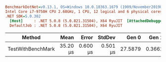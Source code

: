 ``` ini

BenchmarkDotNet=v0.13.1, OS=Windows 10.0.18363.1679 (1909/November2019Update/19H2)
Intel Core i7-9750H CPU 2.60GHz, 1 CPU, 12 logical and 6 physical cores
.NET SDK=5.0.302
  [Host]     : .NET 5.0.8 (5.0.821.31504), X64 RyuJIT  [AttachedDebugger]
  DefaultJob : .NET 5.0.8 (5.0.821.31504), X64 RyuJIT


```
|            Method |     Mean |    Error |   StdDev |   Gen 0 |  Gen 1 | Allocated |
|------------------ |---------:|---------:|---------:|--------:|-------:|----------:|
| TestWithBenchMark | 35.20 μs | 0.600 μs | 0.501 μs | 27.5879 | 0.3662 |    168 KB |
